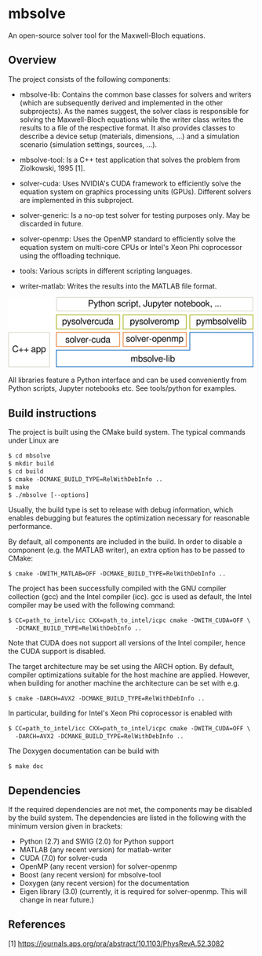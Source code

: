 # mbsolve
An open-source solver tool for the Maxwell-Bloch equations.

Overview
--------------------

The project consists of the following components:

- mbsolve-lib: Contains the common base classes for solvers and writers (which are subsequently derived and implemented in the other subprojects). As the names suggest, the solver class is responsible for solving the Maxwell-Bloch equations while the writer class writes the results to a file of the respective format. It also provides classes to describe a device setup (materials, dimensions, ...) and a simulation scenario (simulation settings, sources, ...).

- mbsolve-tool: Is a C++ test application that solves the problem from Ziolkowski, 1995 [1].

- solver-cuda: Uses NVIDIA's CUDA framework to efficiently solve the equation system on graphics processing units (GPUs). Different solvers are implemented in this subproject.

- solver-generic: Is a no-op test solver for testing purposes only. May be discarded in future.

- solver-openmp: Uses the OpenMP standard to efficiently solve the equation system on multi-core CPUs or Intel's Xeon Phi coprocessor using the offloading technique.

- tools: Various scripts in different scripting languages.

- writer-matlab: Writes the results into the MATLAB file format.

<img src="doc/svg/mbsolve_overview.png" alt="mbsolve overview" width="500"/>

All libraries feature a Python interface and can be used conveniently from Python scripts, Jupyter notebooks etc. See tools/python for examples.

Build instructions
--------------------
The project is built using the CMake build system. The typical commands under Linux are

    $ cd mbsolve
    $ mkdir build
    $ cd build
    $ cmake -DCMAKE_BUILD_TYPE=RelWithDebInfo ..
    $ make
    $ ./mbsolve [--options]

Usually, the build type is set to release with debug information, which enables debugging but features the optimization necessary for reasonable performance.

By default, all components are included in the build. In order to disable a component (e.g. the MATLAB writer), an extra option has to be passed to CMake:

    $ cmake -DWITH_MATLAB=OFF -DCMAKE_BUILD_TYPE=RelWithDebInfo ..

The project has been successfully compiled with the GNU compiler collection (gcc) and the Intel compiler (icc). gcc is used as default, the Intel compiler may be used with the following command:

    $ CC=path_to_intel/icc CXX=path_to_intel/icpc cmake -DWITH_CUDA=OFF \
      -DCMAKE_BUILD_TYPE=RelWithDebInfo ..

Note that CUDA does not support all versions of the Intel compiler, hence the CUDA support is disabled.

The target architecture may be set using the ARCH option. By default, compiler optimizations suitable for the host machine are applied. However, when building for another machine the architecture can be set with e.g.

    $ cmake -DARCH=AVX2 -DCMAKE_BUILD_TYPE=RelWithDebInfo ..

In particular, building for Intel's Xeon Phi coprocessor is enabled with

    $ CC=path_to_intel/icc CXX=path_to_intel/icpc cmake -DWITH_CUDA=OFF \
      -DARCH=AVX2 -DCMAKE_BUILD_TYPE=RelWithDebInfo ..

The Doxygen documentation can be build with

    $ make doc

Dependencies
--------------------
If the required dependencies are not met, the components may be disabled by the build system. The dependencies are listed in the following with the minimum version given in brackets:

- Python (2.7) and SWIG (2.0) for Python support
- MATLAB (any recent version) for matlab-writer
- CUDA (7.0) for solver-cuda
- OpenMP (any recent version) for solver-openmp
- Boost (any recent version) for mbsolve-tool
- Doxygen (any recent version) for the documentation
- Eigen library (3.0) (currently, it is required for solver-openmp. This will change in near future.)

References
--------------------
[1] https://journals.aps.org/pra/abstract/10.1103/PhysRevA.52.3082
